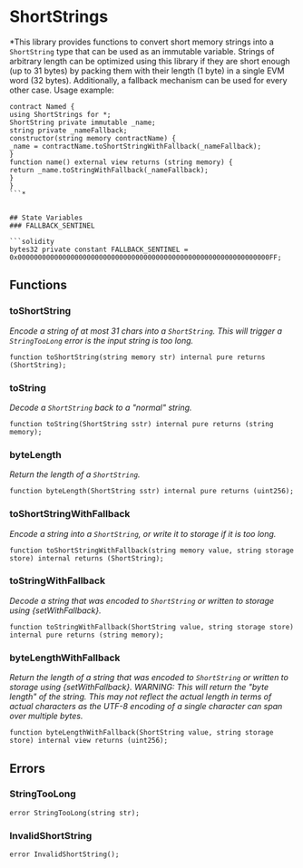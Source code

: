 # ShortStrings
*This library provides functions to convert short memory strings
into a `ShortString` type that can be used as an immutable variable.
Strings of arbitrary length can be optimized using this library if
they are short enough (up to 31 bytes) by packing them with their
length (1 byte) in a single EVM word (32 bytes). Additionally, a
fallback mechanism can be used for every other case.
Usage example:
```solidity
contract Named {
using ShortStrings for *;
ShortString private immutable _name;
string private _nameFallback;
constructor(string memory contractName) {
_name = contractName.toShortStringWithFallback(_nameFallback);
}
function name() external view returns (string memory) {
return _name.toStringWithFallback(_nameFallback);
}
}
```*


## State Variables
### FALLBACK_SENTINEL

```solidity
bytes32 private constant FALLBACK_SENTINEL = 0x00000000000000000000000000000000000000000000000000000000000000FF;
```


## Functions
### toShortString

*Encode a string of at most 31 chars into a `ShortString`.
This will trigger a `StringTooLong` error is the input string is too long.*


```solidity
function toShortString(string memory str) internal pure returns (ShortString);
```

### toString

*Decode a `ShortString` back to a "normal" string.*


```solidity
function toString(ShortString sstr) internal pure returns (string memory);
```

### byteLength

*Return the length of a `ShortString`.*


```solidity
function byteLength(ShortString sstr) internal pure returns (uint256);
```

### toShortStringWithFallback

*Encode a string into a `ShortString`, or write it to storage if it is too long.*


```solidity
function toShortStringWithFallback(string memory value, string storage store) internal returns (ShortString);
```

### toStringWithFallback

*Decode a string that was encoded to `ShortString` or written to storage using {setWithFallback}.*


```solidity
function toStringWithFallback(ShortString value, string storage store) internal pure returns (string memory);
```

### byteLengthWithFallback

*Return the length of a string that was encoded to `ShortString` or written to storage using
{setWithFallback}.
WARNING: This will return the "byte length" of the string. This may not reflect the actual length in terms of
actual characters as the UTF-8 encoding of a single character can span over multiple bytes.*


```solidity
function byteLengthWithFallback(ShortString value, string storage store) internal view returns (uint256);
```

## Errors
### StringTooLong

```solidity
error StringTooLong(string str);
```

### InvalidShortString

```solidity
error InvalidShortString();
```

